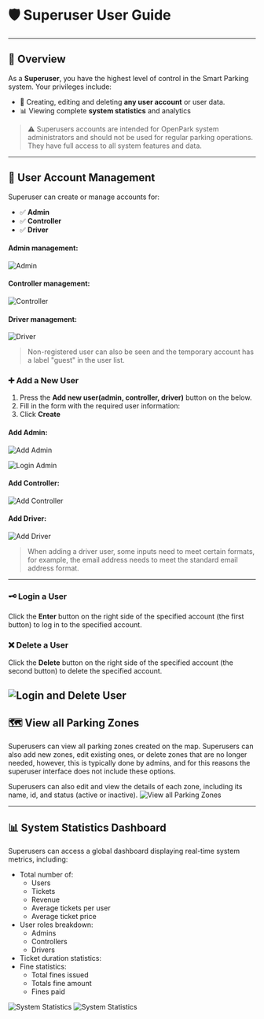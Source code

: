 # 🛡️ Superuser User Guide


---

## 🧾 Overview

As a **Superuser**, you have the highest level of control in the Smart Parking system. Your privileges include:

- 🔐 Creating, editing and deleting **any user account** or user data.
- 📊 Viewing complete **system statistics** and analytics

> ⚠️ Superusers accounts are intended for OpenPark system administrators and should not be used for regular parking operations. They have full access to all system features and data.

---

## 👥 User Account Management
Superuser can create or manage accounts for:
- ✅ **Admin**
- ✅ **Controller**
- ✅ **Driver**
#### Admin management:
![Admin](../imgs/superuser/admin.png)
#### Controller management:
![Controller](../imgs/superuser/controller.png)
#### Driver management:
![Driver](../imgs/superuser/driver.png)
> Non-registered user can also be seen and the temporary account has a label "guest" in the user list.

### ➕ Add a New User
1. Press the **Add new user(admin, controller, driver)** button on the below.
2. Fill in the form with the required user information:
3. Click **Create**
#### Add Admin:
![Add Admin](../imgs/superuser/add_admin.png)

![Login Admin](../imgs/superuser/login_as_admin.png)
#### Add Controller:
![Add Controller](../imgs/superuser/add_controller.png)
#### Add Driver:
![Add Driver](../imgs/superuser/add_driver.png)
> When adding a driver user, some inputs need to meet certain formats, for example, the email address needs to meet the standard email address format.
---
### 🗝️ Login a User
Click the **Enter** button on the right side of the specified account (the first button) to log in to the specified account. 
### ❌ Delete a User
Click the **Delete** button on the right side of the specified account (the second button) to delete the specified account.

![Login and Delete User](../imgs/superuser/login_and_delete.png)
---
## 🗺️ View all Parking Zones
Superusers can view all parking zones created on the map. Superusers can also add new zones, edit existing ones, or delete zones that are no longer needed, however, this is typically done by admins, and for this reasons the superuser interface does not include these options.

Superusers can also edit and view the details of each zone, including its name, id, and status (active or inactive).
![View all Parking Zones](../imgs/superuser/view_all_zones.png)

---
## 📊 System Statistics Dashboard

Superusers can access a global dashboard displaying real-time system metrics, including:

- Total number of:
    - Users
    - Tickets
    - Revenue
    - Average tickets per user
    - Average ticket price
- User roles breakdown:
    - Admins
    - Controllers
    - Drivers
- Ticket duration statistics:
- Fine statistics:
    - Total fines issued
    - Totals fine amount
    - Fines paid

![System Statistics](../imgs/superuser/system_statistics.png)
![System Statistics](../imgs/superuser/system_statistics2.png)
